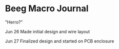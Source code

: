 # Beeg Macro Journal

"Herro?"

Jun 26
Made initial design and wire layout

Jun 27
Finalized design and started on PCB enclosure